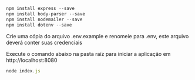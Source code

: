 ~~~javascript
npm install express --save
npm install body-parser --save
npm install nodemailer --save
npm install dotenv --save
~~~~

Crie uma cópia do arquivo .env.example e renomeie para .env, este arquivo deverá conter suas credenciais

Execute o comando abaixo na pasta raíz para iniciar a aplicação em http://localhost:8080
~~~javascript
node index.js
~~~
